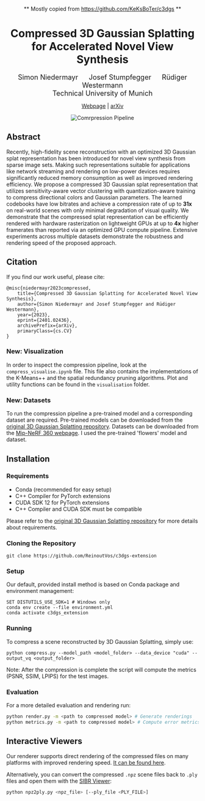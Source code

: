 <div align="center">

** Mostly copied from https://github.com/KeKsBoTer/c3dgs ** 

# Compressed 3D Gaussian Splatting for Accelerated Novel View Synthesis


<font size="4">
Simon Niedermayr &emsp; Josef Stumpfegger  &emsp; Rüdiger Westermann
</font>
<br>

<font size="4">
 Technical University of Munich 
</font>

<a href="https://keksboter.github.io/c3dgs/">Webpage</a> | <a href="https://arxiv.org/abs/2401.02436">arXiv</a> 

<img src="docs/static/img/pipeline.svg" alt="Comrpression Pipeline"/>
</div>

## Abstract
Recently, high-fidelity scene reconstruction with an optimized 3D Gaussian splat representation has been introduced for novel view synthesis from sparse image sets. Making such representations suitable for applications like network streaming and rendering on low-power devices requires significantly reduced memory consumption as well as improved rendering efficiency.
We propose a compressed 3D Gaussian splat representation that utilizes sensitivity-aware vector clustering with quantization-aware training to compress directional colors and Gaussian parameters. The learned codebooks have low bitrates and achieve a compression rate of up to **31x** on real-world scenes with only minimal degradation of visual quality. We demonstrate that the compressed splat representation can be efficiently rendered with hardware rasterization on lightweight GPUs at up to **4x** higher framerates than reported via an optimized GPU compute pipeline. Extensive experiments across multiple datasets demonstrate the robustness and rendering speed of the proposed approach. 

## Citation
If you find our work useful, please cite:
```
@misc{niedermayr2023compressed,
    title={Compressed 3D Gaussian Splatting for Accelerated Novel View Synthesis}, 
    author={Simon Niedermayr and Josef Stumpfegger and Rüdiger Westermann},
    year={2023},
    eprint={2401.02436},
    archivePrefix={arXiv},
    primaryClass={cs.CV}
}
```

### New: Visualization

In order to inspect the compression pipeline, look at the `compress_visualise.ipynb` file.
This file also contains the implementations of the K-Means++ and the spatial redundancy pruning algorithms.
Plot and utility functions can be found in the `visualisation` folder.

### New: Datasets

To run the compression pipeline a pre-trained model and a corresponding dataset are required.
Pre-trained models can be downloaded from the [original 3D Gaussian Splatting repository](https://github.com/graphdeco-inria/gaussian-splatting).
Datasets can be downloaded from the [Mip-NeRF 360 webpage](https://jonbarron.info/mipnerf360/).
I used the pre-trained 'flowers' model and dataset.


## Installation

### Requirements

- Conda (recommended for easy setup)
- C++ Compiler for PyTorch extensions
- CUDA SDK 12 for PyTorch extensions
- C++ Compiler and CUDA SDK must be compatible


Please refer to the [original 3D Gaussian Splatting repository](https://github.com/graphdeco-inria/gaussian-splatting) for more details about requirements.

### Cloning the Repository
```
git clone https://github.com/ReinoutVos/c3dgs-extension
```

### Setup 

Our default, provided install method is based on Conda package and environment management:

```
SET DISTUTILS_USE_SDK=1 # Windows only
conda env create --file environment.yml
conda activate c3dgs_extension
```

### Running 

To compress a scene reconstructed by 3D Gaussian Splatting, simply use:

```
python compress.py --model_path <model_folder> --data_device "cuda" --output_vq <output_folder>
```

Note: After the compression is complete the script will compute the metrics (PSNR, SSIM, LPIPS) for the test images.

### Evaluation

For a more detailed evaluation and rendering run:

```bash
python render.py -m <path to compressed model> # Generate renderings
python metrics.py -m <path to compressed model> # Compute error metrics on renderings
```

## Interactive Viewers

Our renderer supports direct rendering of the compressed files on many platforms with improved rendering speed.
[It can be found here](https://github.com/KeKsBoTer/web-splat).


Alternatively, you can convert the compressed `.npz` scene files back to `.ply` files and open them with the [SIBR Viewer](https://github.com/graphdeco-inria/gaussian-splatting#interactive-viewers):

```bash
python npz2ply.py <npz_file> [--ply_file <PLY_FILE>]
```